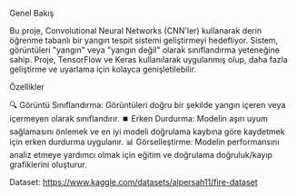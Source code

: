 Genel Bakış

Bu proje, Convolutional Neural Networks (CNN'ler) kullanarak derin öğrenme tabanlı bir yangın tespit sistemi geliştirmeyi hedefliyor. Sistem, görüntüleri "yangın" veya "yangın değil" olarak sınıflandırma yeteneğine sahip. Proje, TensorFlow ve Keras kullanılarak uygulanmış olup, daha fazla geliştirme ve uyarlama için kolayca genişletilebilir.

Özellikler

🔍 Görüntü Sınıflandırma: Görüntüleri doğru bir şekilde yangın içeren veya içermeyen olarak sınıflandırır.
⏹️ Erken Durdurma: Modelin aşırı uyum sağlamasını önlemek ve en iyi modeli doğrulama kaybına göre kaydetmek için erken durdurma uygulanır.
📊 Görselleştirme: Modelin performansını analiz etmeye yardımcı olmak için eğitim ve doğrulama doğruluk/kayıp grafiklerini oluşturur.


Dataset: https://www.kaggle.com/datasets/alpersah11/fire-dataset
